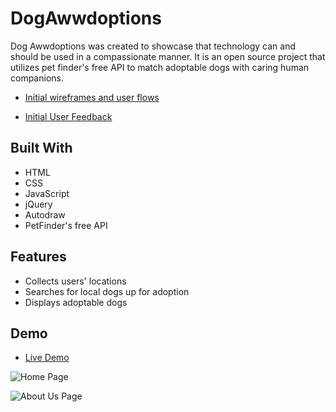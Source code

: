 # DogAwwdoptions

Dog Awwdoptions was created to showcase that technology can and should be used in a compassionate manner. It is an open source project that utilizes pet finder's free API to match adoptable dogs with caring human companions.

- [Initial wireframes and user flows](https://gist.github.com/crystaldavidson/78330c0e812b7f4bbed45ec0dcc95b68
)

- [Initial User Feedback](https://gist.github.com/crystaldavidson/9dd24d764d21fe2660e8e6f08f6c14ac
)

## Built With

* HTML
* CSS
* JavaScript
* jQuery 
* Autodraw
* PetFinder's free API


## Features

* Collects users' locations
* Searches for local dogs up for adoption 
* Displays adoptable dogs 

## Demo

- [Live Demo](https://crystaldavidson.github.io/DogAwwdoptions/)

![Home Page](https://user-images.githubusercontent.com/34665274/62172294-a0b5c500-b2e6-11e9-8ddd-aa85557ea648.png)

![About Us Page](https://user-images.githubusercontent.com/34665274/62172415-030ec580-b2e7-11e9-888b-a304329a286d.png)
